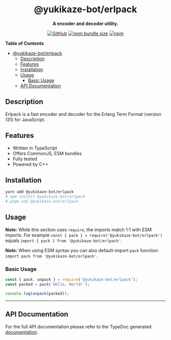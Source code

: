 <div align="center">

# @yukikaze-bot/erlpack

**A encoder and decoder utility.**

[![GitHub](https://img.shields.io/github/license/yukikaze-bot/erlpack)](https://github.com/yukikaze-bot/erlpack/blob/main/LICENSE.md)
[![npm bundle size](https://img.shields.io/bundlephobia/min/@yukikaze-bot/erlpack?logo=webpack&style=flat-square)](https://bundlephobia.com/result?p=@yukikaze-bot/erlpack)
[![npm](https://img.shields.io/npm/v/@yukikaze-bot/erlpack?color=crimson&logo=npm&style=flat-square)](https://www.npmjs.com/package/@yukikaze-bot/erlpack)

</div>

**Table of Contents**

-   [@yukikaze-bot/erlpack](#yukikaze-boterlpack)
    -   [Description](#description)
    -   [Features](#features)
    -   [Installation](#installation)
    -   [Usage](#usage)
        -   [Basic Usage](#basic-usage)
    -   [API Documentation](#api-documentation)

## Description

Erlpack is a fast encoder and decoder for the Erlang Term Format (version 131) for JavaScript.

## Features

-   Written in TypeScript
-   Offers CommonJS, ESM bundles
-   Fully tested
-   Powered by C++

## Installation

```sh
yarn add @yukikaze-bot/erlpack
# npm install @yukikaze-bot/erlpack
# pnpm add @yukikaze-bot/erlpack
```

## Usage

**Note:** While this section uses `require`, the imports match 1:1 with ESM imports. For example `const { pack } = require('@yukikaze-bot/erlpack')` equals `import { pack } from '@yukikaze-bot/erlpack'`.

**Note:** When using ESM syntax you can also default-import `pack` function: `import pack from '@yukikaze-bot/erlpack'`.

### Basic Usage

```ts
const { pack, unpack } = require('@yukikaze-bot/erlpack');
const packed = pack('Hello, World!');

console.log(unpack(packed));
```

---

## API Documentation

For the full API documentation please refer to the TypeDoc generated [documentation](https://yukikaze-bot.github.io/erlpack).
